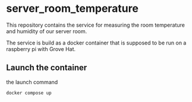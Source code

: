 # server_room_temperature

This repository contains the service for measuring the room temperature and humidity of our server room. 

The service is build as a docker container that is supposed to be run on a raspberry pi with Grove Hat. 

## Launch the container

the launch command

```bash
docker compose up
```
